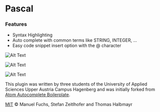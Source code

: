 # Pascal

### Features
* Syntax Highlighting
* Auto complete with common terms like STRING, INTEGER, ...
* Easy code snippet insert option with the @ character

![Alt Text](https://media.giphy.com/media/26FfhotMtEy776QOQ/giphy.gif)

![Alt Text](https://media.giphy.com/media/3o6nURTxOaZl3OJ6jS/giphy.gif)

![Alt Text](https://media.giphy.com/media/3o6nV2EyAImJ6mE2Xe/giphy.gif)

This plugin was written by three students of the University of Applied Sciences Upper Austria Campus Hagenberg and was initially forked from [Atom Autocomplete Boilerplate](https://github.com/lonekorean/atom-autocomplete-boilerplate).

[MIT](LICENSE.md) &copy; Manuel Fuchs, Stefan Zeitlhofer and Thomas Halbmayr
